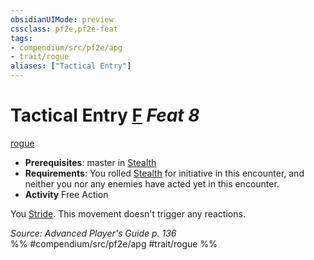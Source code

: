 ```yaml
---
obsidianUIMode: preview
cssclass: pf2e,pf2e-feat
tags:
- compendium/src/pf2e/apg
- trait/rogue
aliases: ["Tactical Entry"]
---
```

# Tactical Entry  [F](rules/core-rulebook/chapter-9-playing-the-game.md#Actions "Free Action") *Feat 8*  
[rogue](rules/traits/rogue.md)  

- **Prerequisites**: master in [Stealth](compendium/skills.md#Stealth)
- **Requirements**: You rolled [Stealth](compendium/skills.md#Stealth) for initiative in this encounter, and neither you nor any enemies have acted yet in this encounter.
- **Activity** Free Action

You [Stride](rules/actions/stride.md). This movement doesn't trigger any reactions.

*Source: Advanced Player's Guide p. 136*  
%% #compendium/src/pf2e/apg #trait/rogue %%